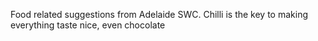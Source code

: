 Food related suggestions from Adelaide SWC.
Chilli is the key to making everything taste nice, even chocolate
